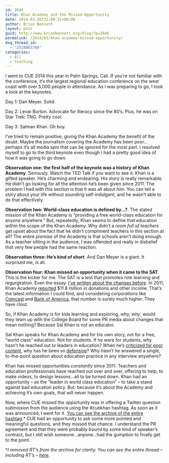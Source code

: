 ```yaml
---
id: 2646
title: Khan Academy and the Missed Opportunity
date: 2014-03-26T22:00:21+00:00
author: Brian Bennett
layout: post
guid: http://www.brianbennett.org/blog/?p=2646
permalink: /2014/03/khan-academy-missed-opportunity/
dsq_thread_id:
  - "2519863788"
categories:
  - All
  - Teaching
---
```

I went to CUE 2014 this year in Palm Springs, Cali. If you&#8217;re not familiar with the conference, it&#8217;s the largest regional education conference on the west coast with over 5,000 people in attendance. As I was preparing to go, I took a look at the keynotes. 

Day 1: Dan Meyer. Solid.
  
Day 2: Levar Burton. Advocate for literacy since the 80&#8217;s. Plus, he was on Star Trek: TNG. Pretty cool.
  
Day 3: Salman Khan. Oh boy.

I&#8217;ve tried to remain positive, giving the Khan Academy the benefit of the doubt. Maybe the journalism covering the Academy has been poor&#8230;perhaps it&#8217;s all media spin that can be ignored for the most part. I resolved myself to go to the third keynote even though I had a pretty good idea of how it was going to go down. 

**Observation one: the first half of the keynote was a history of Khan Academy**. Seriously. Watch the TED Talk if you want to see it. Khan is a gifted speaker. He&#8217;s charming and endearing. His story is really remarkable. He didn&#8217;t go looking for all the attention he&#8217;s been given since 2011. The problem I had with this section is that it was all about _him_. You can tell a story about your life without sounding self-indulgent, and he wasn&#8217;t able to do that effectively.

**Observation two: World-class education is defined by&#8230;?**. The stated mission of the Khan Academy is &#8220;providing a free world-class education for anyone anywhere.&#8221; But, repeatedly, Khan seems to define that education within the scope of the Khan Academy. Why didn&#8217;t a _room full of teachers_ get upset about the fact that he didn&#8217;t compliment teachers in this section at all? The entire _premise_ of the Academy is that schools aren&#8217;t doing enough. As a teacher sitting in the audience, I was offended and really in disbelief that very few people had the same reaction.

**Observation three: He&#8217;s kind of short**. And Dan Meyer is a giant. It surprised me, is all.

**Observation four: Khan missed an opportunity when it came to the SAT**. This is the kicker for me. The SAT is a test that promotes rote learning and regurgitation. Even the essay. <a href="http://blog.ohheybrian.com/sat-changing-really/" target="blank">I&#8217;ve written about the changes before</a>. In 2011, Khan Academy <a href="http://501c3lookup.org/KHAN_ACADEMY_INC/" target="blank">reported</a> $11.8 million in donations and other income. That&#8217;s the latest information I could find, and considering corporations like <a href="http://techcrunch.com/2013/12/16/khancast/" target="blank">Comcast</a> and <a href="http://www.dailyfinance.com/2014/02/19/bank-of-america-khan-academy-bettermoneyhabits-financial-education/" target="blank">Bank of America</a>, that number is surely much higher. They have clout.

So, if Khan Academy is for kids learning and exploring, why, _why_, would they team up with the College Board for some PR media about changes that mean nothing? Because Sal Khan is not an educator.

Sal Khan speaks for Khan Academy and for his own story, not for a free, &#8220;world class&#8221; education. Not for students. If he were for students, why hasn&#8217;t he reached out to leaders in education? When he&#8217;s <a href="http://www.washingtonpost.com/blogs/answer-sheet/post/khan-academy-the-hype-and-the-reality/2012/07/22/gJQAuw4J3W_blog.html" target="blank">criticized for poor content</a>, why has he been so <a href="http://www.washingtonpost.com/blogs/answer-sheet/post/sal-khan-responds-to-critic/2012/07/25/gJQA83rW9W_blog.html" target="blank">defensive</a>? Why hasn&#8217;t he answered a single, to-the-point question about education practice in any interview anywhere?

Khan has missed opportunities _constantly_ since 2011. Teachers and education professionals have reached out over and over, offering to help, to make videos, to design lessons&#8230;all to be turned down. Khan had an opportunity &#8211; as the &#8220;leader in world class education&#8221; &#8211; to take a stand against bad education policy. But, because it&#8217;s about the Academy and achieving it&#8217;s own goals, that will never happen.

Now, where CUE missed the opportunity was in offering a Twitter question submission from the audience using the #cuekhan hashtag. As soon as it was announced, I went for it. [You can see the archive of the entire hashtag](https://docs.google.com/spreadsheets/d/1Zl_xAw44vatsga45-5zPfx8Howilpt0-T4ID6KjYUE4/edit?usp=sharing).* CUE had an opportunity to ask some more pointed and meaningful questions, and they missed that chance. I understand the PR agreement and that they were probably bound by some kind of speaker&#8217;s contract, but I still wish someone&#8230;anyone&#8230;had the gumption to finally get to the point.

*_I removed RT&#8217;s from the archive for clarity. You can see the entire thread &#8211; including RT&#8217;s &#8211; [here](https://docs.google.com/spreadsheets/d/12XYF_hzKh8BjF4OOROcYIST0Yy2UuEorRK3vk51eRAw/edit?usp=sharing)_.